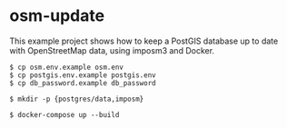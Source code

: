 # osm-update

This example project shows how to keep a PostGIS database up to date with
OpenStreetMap data, using imposm3 and Docker.

```
$ cp osm.env.example osm.env
$ cp postgis.env.example postgis.env
$ cp db_password.example db_password

$ mkdir -p {postgres/data,imposm}

$ docker-compose up --build
```
